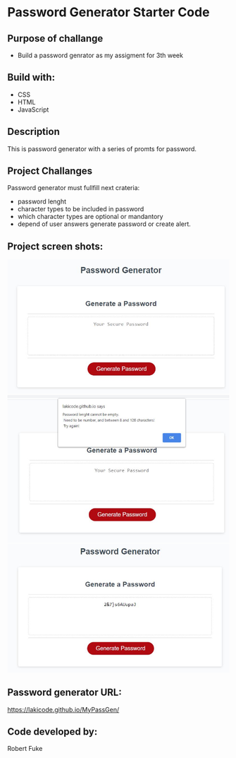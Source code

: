 
# Password Generator Starter Code

## Purpose of challange
* Build a password genrator as my assigment for 3th week 

## Build with:
 - CSS
 - HTML
 - JavaScript

## Description
This is password generator with a series of 
promts for password.

## Project Challanges
Password generator must fullfill next crateria:
 - password lenght
 - character types to be included in password
 - which character types are optional or mandantory
 - depend of user answers generate password or create alert.

 ## Project screen shots:
 !["alt text"](asset/images/pass_gen.jpg "Password generator")
 !["alt-text"](asset/images/pass_alert.jpg "Password message")
 !["alt-text"](asset/images/pass_success.jpg "Password is generated")

 ## Password generator URL:
 https://lakicode.github.io/MyPassGen/

 ## Code developed by:
 Robert Fuke
 

